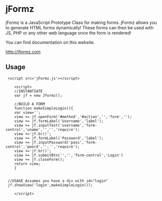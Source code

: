 # jFormz
<p>jFormz is a JavaScript Prototype Class for making forms.  jFormz allows you to generate HTML forms dynamically! These forms can then be used with JS, PHP or any other web language once the form is rendered!</p>


You can find documentation on this website.

http://jformz.com

<h2>Usage</h2>

        
     <script src='jFormz.js'></script>
        
        <script>
        //INSTANTIATE
        var jf = new Jformz();
        
        //BUILD A FORM
        function makeSimpleLogin(){
        var view='';
        view += jf.openForm('#method','#action','','form','');
        view += jf.formLabel('Username','label');
        view += jf.inputText('username','form-control','uname','','','require');
        view +='jf.br()'; 
        view += jf.formLabel('Password','label');
        view += jf.inputPassword('pass','form-control','pword','','','require');
        view +='jf.br()'; 
        view += jf.submitBtn('','','form-control','Login')    
        view += jf.closeForm();
        return view;
        }
        

     //USAGE Assumes you have a div with id="login"
     jf.showView('login',makeSimpleLogin()); 
        
        </script>



